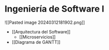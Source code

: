 # Ingeniería de Software I

![[Pasted image 20240312181902.png]]

- [[Arquitectura del Software]]
	- [[Microservicios]]
- [[Diagrama de GANTT]]
